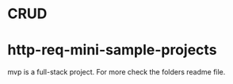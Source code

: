 # CRUD
# http-req-mini-sample-projects

mvp is a full-stack project. For more check the folders readme file.